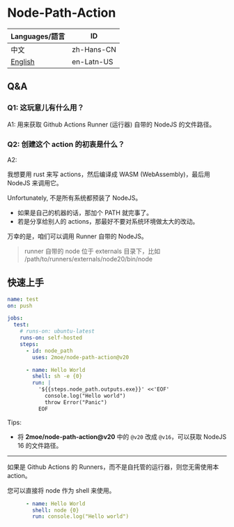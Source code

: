 # Node-Path-Action

| Languages/語言         | ID         |
| ---------------------- | ---------- |
| 中文                   | zh-Hans-CN |
| [English](./Readme.md) | en-Latn-US |

## Q&A

### Q1: 这玩意儿有什么用？

A1: 用来获取 Github Actions Runner (运行器) 自带的 NodeJS 的文件路径。

### Q2: 创建这个 action 的初衷是什么？

A2:

我想要用 rust 来写 actions，然后编译成 WASM (WebAssembly)，最后用 NodeJS 来调用它。

Unfortunately, 不是所有系统都预装了 NodeJS。

- 如果是自己的机器的话，那加个 PATH 就完事了。
- 若是分享给别人的 actions，那最好不要对系统环境做太大的改动。

万幸的是，咱们可以调用 Runner 自带的 NodeJS。

> runner 自带的 node 位于 externals 目录下，比如 /path/to/runners/externals/node20/bin/node

## 快速上手

```yaml
name: test
on: push

jobs:
  test:
    # runs-on: ubuntu-latest
    runs-on: self-hosted
    steps:
      - id: node_path
        uses: 2moe/node-path-action@v20

      - name: Hello World
        shell: sh -e {0}
        run: |
          '${{steps.node_path.outputs.exe}}' <<'EOF'
            console.log("Hello world")
            throw Error("Panic")
          EOF
```

Tips:

- 将 **2moe/node-path-action@v20** 中的 `@v20` 改成 `@v16`，可以获取 NodeJS 16 的文件路径。

---

如果是 Github Actions 的 Runners，而不是自托管的运行器，则您无需使用本 action。

您可以直接将 node 作为 shell 来使用。

```yaml
      - name: Hello World
        shell: node {0}
        run: console.log("Hello world")
```
